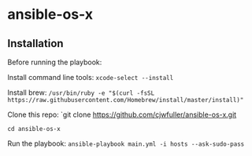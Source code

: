 # ansible-os-x

## Installation

Before running the playbook:

Install command line tools: `xcode-select --install`

Install brew: `/usr/bin/ruby -e "$(curl -fsSL https://raw.githubusercontent.com/Homebrew/install/master/install)"`

Clone this repo: `git clone https://github.com/cjwfuller/ansible-os-x.git

`cd ansible-os-x`


Run the playbook: `ansible-playbook main.yml -i hosts --ask-sudo-pass`

